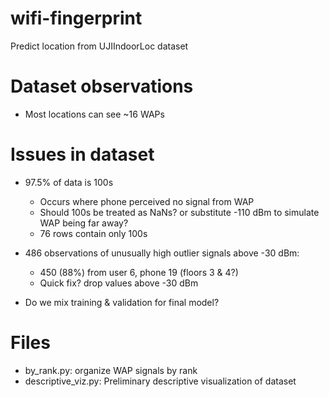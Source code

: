 # wifi-fingerprint
Predict location from UJIIndoorLoc dataset

# Dataset observations
* Most locations can see ~16 WAPs

# Issues in dataset
   
* 97.5% of data is 100s  
  - Occurs where phone perceived no signal from WAP
  - Should 100s be treated as NaNs? or substitute -110 dBm to simulate WAP being far away?
  - 76 rows contain only 100s 

* 486 observations of unusually high outlier signals above -30 dBm: 
  - 450 (88%) from user 6, phone 19 (floors 3 & 4?)
  - Quick fix? drop values above -30 dBm

* Do we mix training & validation for final model? 


# Files
* by_rank.py: organize WAP signals by rank
* descriptive_viz.py: Preliminary descriptive visualization of dataset

